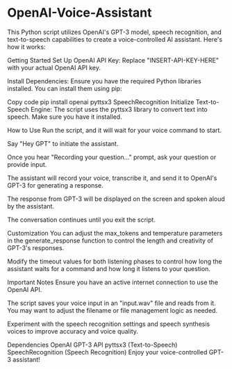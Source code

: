 # OpenAI-Voice-Assistant
This Python script utilizes OpenAI's GPT-3 model, speech recognition, and text-to-speech capabilities to create a voice-controlled AI assistant. Here's how it works:

Getting Started
Set Up OpenAI API Key: Replace "INSERT-API-KEY-HERE" with your actual OpenAI API key.

Install Dependencies: Ensure you have the required Python libraries installed. You can install them using pip:

Copy code
pip install openai pyttsx3 SpeechRecognition
Initialize Text-to-Speech Engine: The script uses the pyttsx3 library to convert text into speech. Make sure you have it installed.

How to Use
Run the script, and it will wait for your voice command to start.

Say "Hey GPT" to initiate the assistant.

Once you hear "Recording your question..." prompt, ask your question or provide input.

The assistant will record your voice, transcribe it, and send it to OpenAI's GPT-3 for generating a response.

The response from GPT-3 will be displayed on the screen and spoken aloud by the assistant.

The conversation continues until you exit the script.

Customization
You can adjust the max_tokens and temperature parameters in the generate_response function to control the length and creativity of GPT-3's responses.

Modify the timeout values for both listening phases to control how long the assistant waits for a command and how long it listens to your question.

Important Notes
Ensure you have an active internet connection to use the OpenAI API.

The script saves your voice input in an "input.wav" file and reads from it. You may want to adjust the filename or file management logic as needed.

Experiment with the speech recognition settings and speech synthesis voices to improve accuracy and voice quality.

Dependencies
OpenAI GPT-3 API
pyttsx3 (Text-to-Speech)
SpeechRecognition (Speech Recognition)
Enjoy your voice-controlled GPT-3 assistant!
